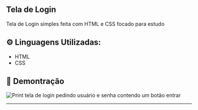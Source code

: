 ##  Tela de Login
Tela de Login simples feita com HTML e CSS focado para estudo

## ⚙ Linguagens Utilizadas:

- HTML
- CSS

## 📸 Demontração

<p float="left">
<img src="https://cdn.discordapp.com/attachments/879870124813856819/901946952239943761/unknown.png" alt="Print tela de login pedindo usuário e senha contendo um botão entrar"/>
</p>
<hr>
